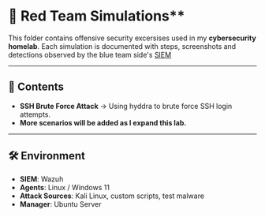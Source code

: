 # 🔴 Red Team Simulations**

This folder contains offensive security excersises used in my **cybersecurity homelab**.
Each simulation is documented with steps, screenshots and detections observed by the blue team side's [SIEM](https://github.com/putu-elang/cybersecurity-lab/tree/main/blue-team)

---

## 📂 Contents
- **SSH Brute Force Attack** → Using hyddra to brute force SSH login attempts.
- **More scenarios will be added as I expand this lab.**

---

## 🛠️ Environment
- **SIEM**: Wazuh 
- **Agents**: Linux / Windows 11 
- **Attack Sources**: Kali Linux, custom scripts, test malware
- **Manager**: Ubuntu Server
